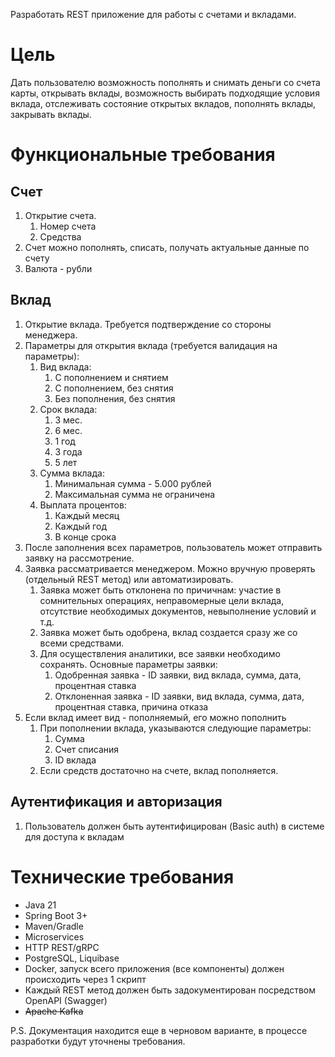 Разработать REST приложение для работы с счетами и вкладами.
# Цель
Дать пользователю возможность пополнять и снимать деньги со счета карты, открывать вклады, возможность выбирать подходящие условия вклада, отслеживать состояние открытых вкладов, пополнять вклады, закрывать вклады.

# Функциональные требования

## Счет
1. Открытие счета. 
	1. Номер счета
	2. Средства
2. Счет можно пополнять, списать, получать актуальные данные по счету
3. Валюта - рубли

## Вклад
1. Открытие вклада. Требуется подтверждение со стороны менеджера.
3. Параметры для открытия вклада (требуется валидация на параметры):
	1. Вид вклада:
		1. С пополнением и снятием
		2. С пополнением, без снятия
		3. Без пополнения, без снятия
	2. Срок вклада:
		1. 3 мес.
		2. 6 мес.
		3. 1 год
		4. 3 года
		5. 5 лет
	3. Сумма вклада:
		1. Минимальная сумма - 5.000 рублей
		2. Максимальная сумма не ограничена
	4. Выплата процентов:
		1. Каждый месяц
		2. Каждый год
		3. В конце срока
4. После заполнения всех параметров, пользователь может отправить заявку на рассмотрение.
5. Заявка рассматривается менеджером. Можно вручную проверять (отдельный REST метод) или автоматизировать.
	1. Заявка может быть отклонена по причичнам: участие в сомнительных операциях, неправомерные цели вклада, отсутствие необходимых документов, невыполнение условий и т.д.
	2. Заявка может быть одобрена, вклад создается сразу же со всеми средствами.
	3. Для осуществления аналитики, все заявки необходимо сохранять. Основные параметры заявки:
		1. Одобренная заявка - ID заявки, вид вклада, сумма, дата, процентная ставка
		2. Отклоненная заявка - ID заявки, вид вклада, сумма, дата, процентная ставка, причина отказа
6. Если вклад имеет вид - пополняемый, его можно пополнить
	1. При пополнении вклада, указываются следующие параметры:
		1. Сумма
		2. Счет списания
		3. ID вклада
	2. Если средств достаточно на счете, вклад пополняется.


## Аутентификация и авторизация
1. Пользователь должен быть аутентифицирован (Basic auth) в системе для доступа к вкладам
# Технические требования
* Java 21
* Spring Boot 3+
* Maven/Gradle
* Microservices
* HTTP REST/gRPC
* PostgreSQL, Liquibase
* Docker, запуск всего приложения (все компоненты) должен происходить через 1 скрипт
* Каждый REST метод должен быть задокументирован посредством OpenAPI (Swagger)
* ~~Apache Kafka~~

P.S. Документация находится еще в черновом варианте, в процессе разработки будут уточнены требования.
